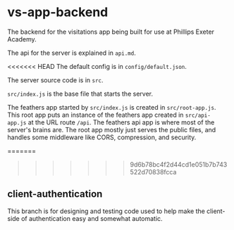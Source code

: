 # vs-app-backend
The backend for the visitations app being built for use at Phillips Exeter Academy.

The api for the server is explained in `api.md`.

<<<<<<< HEAD
The default config is in `config/default.json`.

The server source code is in `src`.

`src/index.js` is the base file that starts the server.

The feathers app started by `src/index.js` is created in `src/root-app.js`.  This root app puts an instance of the feathers app created in `src/api-app.js` at the URL route `/api`.  The feathers api app is where most of the server's brains are.  The root app mostly just serves the public files, and handles some middleware like CORS, compression, and security.

=======
>>>>>>> 9d6b78bc4f2d44cd1e051b7b743522d70838fcca
## client-authentication
This branch is for designing and testing code used to help make the client-side of authentication easy and somewhat automatic.

